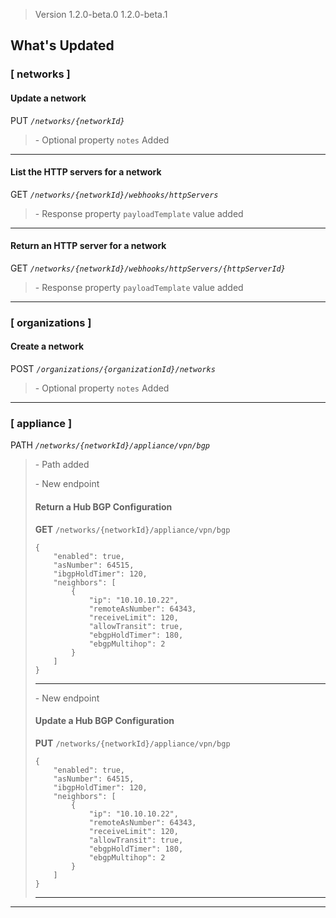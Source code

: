 
> Version 1.2.0-beta.0 1.2.0-beta.1

What's Updated
--------------

### \[ networks \]

#### Update a network

PUT _`/networks/{networkId}`_

> \- Optional property `notes` Added

* * *

#### List the HTTP servers for a network

GET _`/networks/{networkId}/webhooks/httpServers`_

> \- Response property `payloadTemplate` value added

* * *

#### Return an HTTP server for a network

GET _`/networks/{networkId}/webhooks/httpServers/{httpServerId}`_

> \- Response property `payloadTemplate` value added

* * *

### \[ organizations \]

#### Create a network

POST _`/organizations/{organizationId}/networks`_

> \- Optional property `notes` Added

* * *

### \[ appliance \]

PATH _`/networks/{networkId}/appliance/vpn/bgp`_

> \- Path added  
>   
> \- New endpoint
> 
> #### Return a Hub BGP Configuration
> 
> **GET** `/networks/{networkId}/appliance/vpn/bgp`  
> 
>     {
>         "enabled": true,
>         "asNumber": 64515,
>         "ibgpHoldTimer": 120,
>         "neighbors": [
>             {
>                 "ip": "10.10.10.22",
>                 "remoteAsNumber": 64343,
>                 "receiveLimit": 120,
>                 "allowTransit": true,
>                 "ebgpHoldTimer": 180,
>                 "ebgpMultihop": 2
>             }
>         ]
>     }
> 
> * * *
> 
>   
> \- New endpoint
> 
> #### Update a Hub BGP Configuration
> 
> **PUT** `/networks/{networkId}/appliance/vpn/bgp`  
> 
>     {
>         "enabled": true,
>         "asNumber": 64515,
>         "ibgpHoldTimer": 120,
>         "neighbors": [
>             {
>                 "ip": "10.10.10.22",
>                 "remoteAsNumber": 64343,
>                 "receiveLimit": 120,
>                 "allowTransit": true,
>                 "ebgpHoldTimer": 180,
>                 "ebgpMultihop": 2
>             }
>         ]
>     }
> 
> * * *

* * *